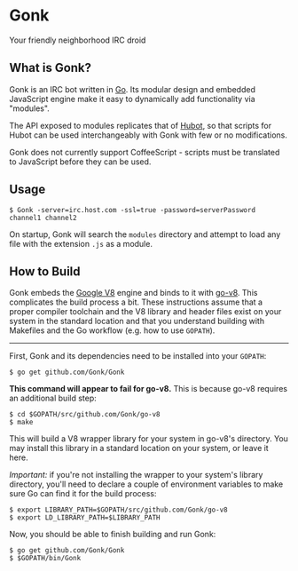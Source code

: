 Gonk
====

Your friendly neighborhood IRC droid

## What is Gonk?

Gonk is an IRC bot written in [Go](http://golang.org). Its modular design and embedded JavaScript engine make it easy to dynamically add functionality via "modules".

The API exposed to modules replicates that of [Hubot](http://github.com/github/hubot), so that scripts for Hubot can be used interchangeably with Gonk with few or no modifications.

Gonk does not currently support CoffeeScript - scripts must be translated to JavaScript before they can be used.

## Usage

```
$ Gonk -server=irc.host.com -ssl=true -password=serverPassword channel1 channel2
```

On startup, Gonk will search the `modules` directory and attempt to load any file with the extension `.js` as a module.

## How to Build

Gonk embeds the [Google V8](https://code.google.com/p/v8/) engine and binds to it with [go-v8](http://github.com/Gonk/go-v8). This complicates the build process a bit. These instructions assume that a proper compiler toolchain and the V8 library and header files exist on your system in the standard location and that you understand building with Makefiles and the Go workflow (e.g. how to use `GOPATH`).

---

First, Gonk and its dependencies need to be installed into your `GOPATH`:

```
$ go get github.com/Gonk/Gonk
```

**This command will appear to fail for go-v8.** This is because go-v8 requires an additional build step:

```
$ cd $GOPATH/src/github.com/Gonk/go-v8
$ make
```

This will build a V8 wrapper library for your system in go-v8's directory. You may install this library in a standard location on your system, or leave it here.

*Important:* if you're not installing the wrapper to your system's library directory, you'll need to declare a couple of environment variables to make sure Go can find it for the build process:

```
$ export LIBRARY_PATH=$GOPATH/src/github.com/Gonk/go-v8
$ export LD_LIBRARY_PATH=$LIBRARY_PATH
```

Now, you should be able to finish building and run Gonk:

```
$ go get github.com/Gonk/Gonk
$ $GOPATH/bin/Gonk
```
